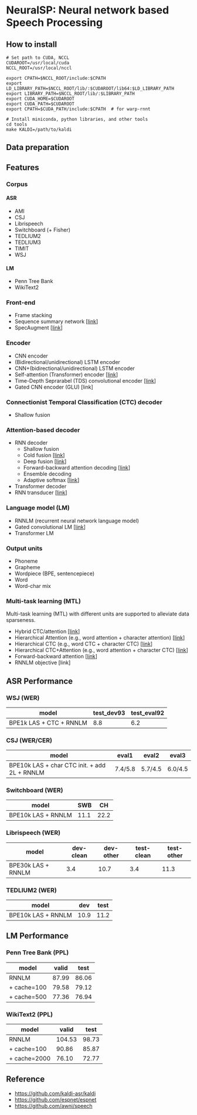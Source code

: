 # NeuralSP: Neural network based Speech Processing

## How to install
```
# Set path to CUDA, NCCL
CUDAROOT=/usr/local/cuda
NCCL_ROOT=/usr/local/nccl

export CPATH=$NCCL_ROOT/include:$CPATH
export LD_LIBRARY_PATH=$NCCL_ROOT/lib/:$CUDAROOT/lib64:$LD_LIBRARY_PATH
export LIBRARY_PATH=$NCCL_ROOT/lib/:$LIBRARY_PATH
export CUDA_HOME=$CUDAROOT
export CUDA_PATH=$CUDAROOT
export CPATH=$CUDA_PATH/include:$CPATH  # for warp-rnnt

# Install miniconda, python libraries, and other tools
cd tools
make KALDI=/path/to/kaldi
```


## Data preparation


## Features
### Corpus
#### ASR
- AMI
- CSJ
- Librispeech
- Switchboard (+ Fisher)
- TEDLIUM2
- TEDLIUM3
- TIMIT
- WSJ

#### LM
- Penn Tree Bank
- WikiText2

### Front-end
- Frame stacking
- Sequence summary network [[link](https://www.isca-speech.org/archive/Interspeech_2018/abstracts/1438.html)]
- SpecAugment [[link](https://arxiv.org/abs/1904.08779)]

### Encoder
- CNN encoder
- (Bidirectional/unidirectional) LSTM encoder
- CNN+(bidirectional/unidirectional) LSTM encoder
- Self-attention (Transformer) encoder [[link](https://arxiv.org/abs/1706.03762)]
- Time-Depth Seprarabel (TDS) convolutional encoder [[link](https://arxiv.org/abs/1904.02619)]
- Gated CNN encoder (GLU) [link]

### Connectionist Temporal Classification (CTC) decoder
- Shallow fusion

### Attention-based decoder
- RNN decoder
  - Shallow fusion
  - Cold fusion [[link](https://arxiv.org/abs/1708.06426)]
  - Deep fusion [[link](https://arxiv.org/abs/1503.03535)]
  - Forward-backward attention decoding [[link](https://www.isca-speech.org/archive/Interspeech_2018/abstracts/1160.html)]
  - Ensemble decoding
  - Adaptive softmax [[link](https://arxiv.org/abs/1609.04309)]
- Transformer decoder
- RNN transducer [[link](https://arxiv.org/abs/1211.3711)]

### Language model (LM)
- RNNLM (recurrent neural network language model)
- Gated convolutional LM [[link](https://arxiv.org/abs/1612.08083)]
- Transformer LM

### Output units
- Phoneme
- Grapheme
- Wordpiece (BPE, sentencepiece)
- Word
- Word-char mix

### Multi-task learning (MTL)
Multi-task learning (MTL) with different units are supported to alleviate data sparseness.
- Hybrid CTC/attention [[link](https://www.merl.com/publications/docs/TR2017-190.pdf)]
- Hierarchical Attention (e.g., word attention + character attention) [[link](http://sap.ist.i.kyoto-u.ac.jp/lab/bib/intl/INA-SLT18.pdf)]
- Hierarchical CTC (e.g., word CTC + character CTC) [[link](https://arxiv.org/abs/1711.10136)]
- Hierarchical CTC+Attention (e.g., word attention + character CTC) [[link](http://www.sap.ist.i.kyoto-u.ac.jp/lab/bib/intl/UEN-ICASSP18.pdf)]
- Forward-backward attention [[link](https://www.isca-speech.org/archive/Interspeech_2018/abstracts/1160.html)]
- RNNLM objective [link]


## ASR Performance
### WSJ (WER)
| model                    | test_dev93 | test_eval92 |
| ------------------------ | ---------- | ----------- |
| BPE1k LAS + CTC + RNNLM  | 8.8        | 6.2         |

### CSJ (WER/CER)
| model                                        | eval1   | eval2   | eval3   |
| -------------------------------------------- | ------- | ------- | ------- |
| BPE10k LAS + char CTC init. + add 2L + RNNLM | 7.4/5.8 | 5.7/4.5 | 6.0/4.5 |

### Switchboard (WER)
| model               | SWB  | CH   |
| ------------------- | ---- | ---- |
| BPE10k LAS + RNNLM  | 11.1 | 22.2 |

### Librispeech (WER)
| model               | dev-clean | dev-other | test-clean | test-other |
| ------------------- | --------- | --------- | ---------- | ---------- |
| BPE30k LAS + RNNLM  | 3.4       | 10.7      | 3.4        | 11.3       |

### TEDLIUM2 (WER)
| model               | dev  | test |
| ------------------- | ---- | ---- |
| BPE10k LAS + RNNLM  | 10.9 | 11.2 |


## LM Performance
### Penn Tree Bank (PPL)
| model       | valid | test  |
| ------------| ----- | ----- |
| RNNLM       | 87.99 | 86.06 |
| + cache=100 | 79.58 | 79.12 |
| + cache=500 | 77.36 | 76.94 |

### WikiText2 (PPL)
| model        | valid  | test  |
| ------------ | ------ | ----- |
| RNNLM        | 104.53 | 98.73 |
| + cache=100  | 90.86  | 85.87 |
| + cache=2000 | 76.10  | 72.77 |


## Reference
- https://github.com/kaldi-asr/kaldi
- https://github.com/espnet/espnet
- https://github.com/awni/speech

<!-- ## TODO
- WFST decoder
- Minimum WER training
- Convolutional decoder
- Speech Translation
- Tacotron2 -->
